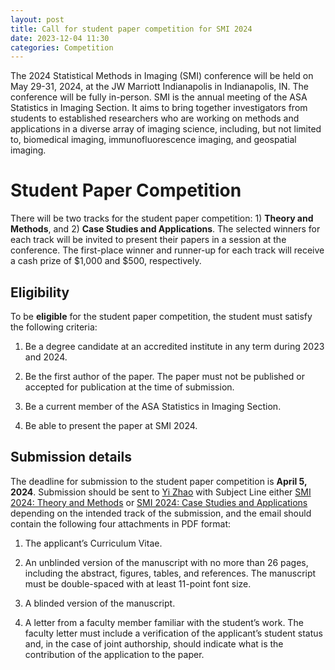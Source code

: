 ```yaml
---
layout: post
title: Call for student paper competition for SMI 2024
date: 2023-12-04 11:30
categories: Competition
---
```


The 2024 Statistical Methods in Imaging (SMI) conference will be held on May 29-31, 2024, at the JW Marriott Indianapolis in Indianapolis, IN. The conference will be fully in-person. SMI is the annual meeting of the ASA Statistics 
in Imaging Section. It aims to bring together investigators from students to established researchers who are working on methods and applications in a diverse array of imaging science, including, but not limited to, biomedical 
imaging, immunofluorescence imaging, and geospatial imaging.

Student Paper Competition
===========================

There will be two tracks for the student paper competition: 1) **Theory and Methods**, and 2) **Case Studies and Applications**. The selected winners for each track will be invited to present their papers in a session at the 
conference. The first-place winner and runner-up for each track will receive a cash prize of $1,000 and $500, respectively.

Eligibility
---------------------------

To be **eligible** for the student paper competition, the student must satisfy the following criteria:

1. Be a degree candidate at an accredited institute in any term during 2023 and 2024.

2. Be the first author of the paper. The paper must not be published or accepted for publication at the time of submission.

3. Be a current member of the ASA Statistics in Imaging Section.

4. Be able to present the paper at SMI 2024.

Submission details
--------------------------

The deadline for submission to the student paper competition is **April 5, 2024**. Submission should be sent to <a href="mailto:yz125@iu.edu">Yi Zhao</a> with Subject Line either <u>SMI 2024: Theory and Methods</u> 
or <u>SMI 2024: Case Studies and Applications</u> depending on the intended track of the submission, and the email should contain the following four attachments in PDF format:

1. The applicant’s Curriculum Vitae.

2. An unblinded version of the manuscript with no more than 26 pages, including the abstract, figures, tables, and references. The manuscript must be double-spaced with at least 11-point font size.

3. A blinded version of the manuscript.

4. A letter from a faculty member familiar with the student’s work. The faculty letter must include a verification of the applicant’s student status and, in the case of joint authorship, should indicate what is the contribution of 
the application to the paper.

